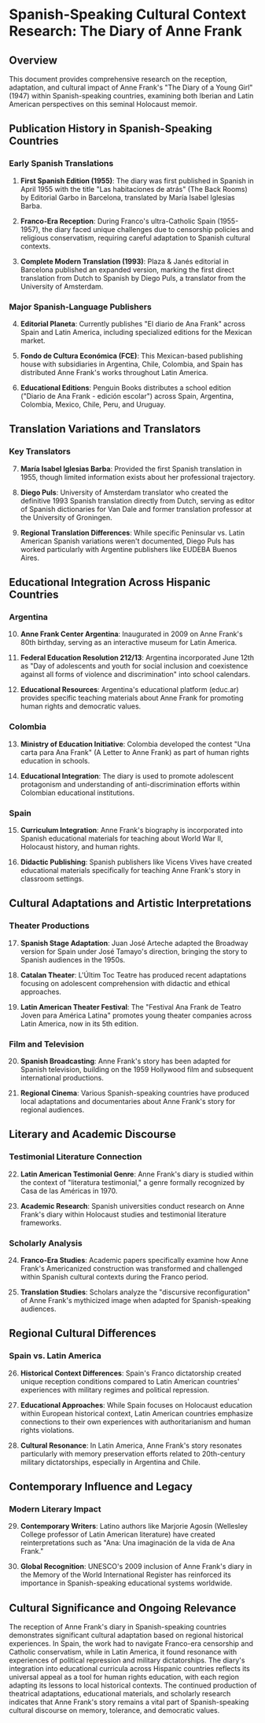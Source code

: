 # Spanish-Speaking Cultural Context Research: The Diary of Anne Frank

## Overview
This document provides comprehensive research on the reception, adaptation, and cultural impact of Anne Frank's "The Diary of a Young Girl" (1947) within Spanish-speaking countries, examining both Iberian and Latin American perspectives on this seminal Holocaust memoir.

## Publication History in Spanish-Speaking Countries

### Early Spanish Translations
1. **First Spanish Edition (1955)**: The diary was first published in Spanish in April 1955 with the title "Las habitaciones de atrás" (The Back Rooms) by Editorial Garbo in Barcelona, translated by María Isabel Iglesias Barba.

2. **Franco-Era Reception**: During Franco's ultra-Catholic Spain (1955-1957), the diary faced unique challenges due to censorship policies and religious conservatism, requiring careful adaptation to Spanish cultural contexts.

3. **Complete Modern Translation (1993)**: Plaza & Janés editorial in Barcelona published an expanded version, marking the first direct translation from Dutch to Spanish by Diego Puls, a translator from the University of Amsterdam.

### Major Spanish-Language Publishers
4. **Editorial Planeta**: Currently publishes "El diario de Ana Frank" across Spain and Latin America, including specialized editions for the Mexican market.

5. **Fondo de Cultura Económica (FCE)**: This Mexican-based publishing house with subsidiaries in Argentina, Chile, Colombia, and Spain has distributed Anne Frank's works throughout Latin America.

6. **Educational Editions**: Penguin Books distributes a school edition ("Diario de Ana Frank - edición escolar") across Spain, Argentina, Colombia, Mexico, Chile, Peru, and Uruguay.

## Translation Variations and Translators

### Key Translators
7. **María Isabel Iglesias Barba**: Provided the first Spanish translation in 1955, though limited information exists about her professional trajectory.

8. **Diego Puls**: University of Amsterdam translator who created the definitive 1993 Spanish translation directly from Dutch, serving as editor of Spanish dictionaries for Van Dale and former translation professor at the University of Groningen.

9. **Regional Translation Differences**: While specific Peninsular vs. Latin American Spanish variations weren't documented, Diego Puls has worked particularly with Argentine publishers like EUDEBA Buenos Aires.

## Educational Integration Across Hispanic Countries

### Argentina
10. **Anne Frank Center Argentina**: Inaugurated in 2009 on Anne Frank's 80th birthday, serving as an interactive museum for Latin America.

11. **Federal Education Resolution 212/13**: Argentina incorporated June 12th as "Day of adolescents and youth for social inclusion and coexistence against all forms of violence and discrimination" into school calendars.

12. **Educational Resources**: Argentina's educational platform (educ.ar) provides specific teaching materials about Anne Frank for promoting human rights and democratic values.

### Colombia
13. **Ministry of Education Initiative**: Colombia developed the contest "Una carta para Ana Frank" (A Letter to Anne Frank) as part of human rights education in schools.

14. **Educational Integration**: The diary is used to promote adolescent protagonism and understanding of anti-discrimination efforts within Colombian educational institutions.

### Spain
15. **Curriculum Integration**: Anne Frank's biography is incorporated into Spanish educational materials for teaching about World War II, Holocaust history, and human rights.

16. **Didactic Publishing**: Spanish publishers like Vicens Vives have created educational materials specifically for teaching Anne Frank's story in classroom settings.

## Cultural Adaptations and Artistic Interpretations

### Theater Productions
17. **Spanish Stage Adaptation**: Juan José Arteche adapted the Broadway version for Spain under José Tamayo's direction, bringing the story to Spanish audiences in the 1950s.

18. **Catalan Theater**: L'Últim Toc Teatre has produced recent adaptations focusing on adolescent comprehension with didactic and ethical approaches.

19. **Latin American Theater Festival**: The "Festival Ana Frank de Teatro Joven para América Latina" promotes young theater companies across Latin America, now in its 5th edition.

### Film and Television
20. **Spanish Broadcasting**: Anne Frank's story has been adapted for Spanish television, building on the 1959 Hollywood film and subsequent international productions.

21. **Regional Cinema**: Various Spanish-speaking countries have produced local adaptations and documentaries about Anne Frank's story for regional audiences.

## Literary and Academic Discourse

### Testimonial Literature Connection
22. **Latin American Testimonial Genre**: Anne Frank's diary is studied within the context of "literatura testimonial," a genre formally recognized by Casa de las Américas in 1970.

23. **Academic Research**: Spanish universities conduct research on Anne Frank's diary within Holocaust studies and testimonial literature frameworks.

### Scholarly Analysis
24. **Franco-Era Studies**: Academic papers specifically examine how Anne Frank's Americanized construction was transformed and challenged within Spanish cultural contexts during the Franco period.

25. **Translation Studies**: Scholars analyze the "discursive reconfiguration" of Anne Frank's mythicized image when adapted for Spanish-speaking audiences.

## Regional Cultural Differences

### Spain vs. Latin America
26. **Historical Context Differences**: Spain's Franco dictatorship created unique reception conditions compared to Latin American countries' experiences with military regimes and political repression.

27. **Educational Approaches**: While Spain focuses on Holocaust education within European historical context, Latin American countries emphasize connections to their own experiences with authoritarianism and human rights violations.

28. **Cultural Resonance**: In Latin America, Anne Frank's story resonates particularly with memory preservation efforts related to 20th-century military dictatorships, especially in Argentina and Chile.

## Contemporary Influence and Legacy

### Modern Literary Impact
29. **Contemporary Writers**: Latino authors like Marjorie Agosín (Wellesley College professor of Latin American literature) have created reinterpretations such as "Ana: Una imaginación de la vida de Ana Frank."

30. **Global Recognition**: UNESCO's 2009 inclusion of Anne Frank's diary in the Memory of the World International Register has reinforced its importance in Spanish-speaking educational systems worldwide.

## Cultural Significance and Ongoing Relevance

The reception of Anne Frank's diary in Spanish-speaking countries demonstrates significant cultural adaptation based on regional historical experiences. In Spain, the work had to navigate Franco-era censorship and Catholic conservatism, while in Latin America, it found resonance with experiences of political repression and military dictatorships. The diary's integration into educational curricula across Hispanic countries reflects its universal appeal as a tool for human rights education, with each region adapting its lessons to local historical contexts. The continued production of theatrical adaptations, educational materials, and scholarly research indicates that Anne Frank's story remains a vital part of Spanish-speaking cultural discourse on memory, tolerance, and democratic values.